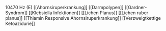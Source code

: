 10470 Hz (E)
[[Ahornsiruperkrankung]]
[[Darmpolypen]]
[[Gardner-Syndrom]]
[[Klebsiella Infektionen]]
[[Lichen Planus]]
[[Lichen ruber planus]]
[[Thiamin Responsive Ahornsiruperkrankung]]
[[Verzweigtkettige Ketoazidurie]]